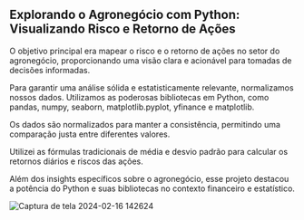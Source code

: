 ## Explorando o Agronegócio com Python: Visualizando Risco e Retorno de Ações

O objetivo principal era mapear o risco e o retorno de ações no setor do agronegócio, proporcionando uma visão clara e acionável para tomadas de decisões informadas.


Para garantir uma análise sólida e estatisticamente relevante, normalizamos nossos dados. Utilizamos as poderosas bibliotecas em Python, como pandas, numpy, seaborn, matplotlib.pyplot, yfinance e matplotlib.

Os dados são normalizados para manter a consistência, permitindo uma comparação justa entre diferentes valores.


Utilizei as fórmulas tradicionais de média e desvio padrão para calcular os retornos diários e riscos das ações.


Além dos insights específicos sobre o agronegócio, esse projeto destacou a potência do Python e suas bibliotecas no contexto financeiro e estatístico.

![Captura de tela 2024-02-16 142624](https://github.com/giovanakinocita/retornovsrisco/assets/99563440/011dafd0-c572-4f93-bb3f-fb28d12dbbef)
